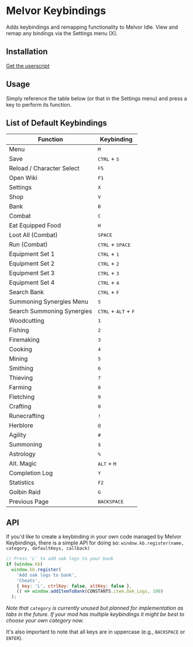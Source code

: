 # Melvor Keybindings
Adds keybindings and remapping functionality to Melvor Idle. View and remap any bindings via the Settings menu (X).

## Installation
[Get the userscript](https://greasyfork.org/en/scripts/434472-keybindings)

## Usage
Simply reference the table below (or that in the Settings menu) and press a key to perform its function.

## List of Default Keybindings
| Function                   | Keybinding                                      |
| -------------------------- | ----------------------------------------------- |
| Menu                       | <kbd>M</kbd>                                    |
| Save                       | <kbd>CTRL</kbd> + <kbd>S</kbd>                  |
| Reload / Character Select  | <kbd>F5</kbd>                                   |
| Open Wiki                  | <kbd>F1</kbd>                                   |
| Settings                   | <kbd>X</kbd>                                    |
| Shop                       | <kbd>V</kbd>                                    |
| Bank                       | <kbd>B</kbd>                                    |
| Combat                     | <kbd>C</kbd>                                    |
| Eat Equipped Food          | <kbd>H</kbd>                                    |
| Loot All (Combat)          | <kbd>SPACE</kbd>                                |
| Run (Combat)               | <kbd>CTRL</kbd> + <kbd>SPACE</kbd>              |
| Equipment Set 1            | <kbd>CTRL</kbd> + <kbd>1</kbd>                  |
| Equipment Set 2            | <kbd>CTRL</kbd> + <kbd>2</kbd>                  |
| Equipment Set 3            | <kbd>CTRL</kbd> + <kbd>3</kbd>                  |
| Equipment Set 4            | <kbd>CTRL</kbd> + <kbd>4</kbd>                  |
| Search Bank                | <kbd>CTRL</kbd> + <kbd>F</kbd>                  |
| Summoning Synergies Menu   | <kbd>S</kbd>                                    |
| Search Summoning Synergies | <kbd>CTRL</kbd> + <kbd>ALT</kbd> + <kbd>F</kbd> |
| Woodcutting                | <kbd>1</kbd>                                    |
| Fishing                    | <kbd>2</kbd>                                    |
| Firemaking                 | <kbd>3</kbd>                                    |
| Cooking                    | <kbd>4</kbd>                                    |
| Mining                     | <kbd>5</kbd>                                    |
| Smithing                   | <kbd>6</kbd>                                    |
| Thieving                   | <kbd>7</kbd>                                    |
| Farming                    | <kbd>8</kbd>                                    |
| Fletching                  | <kbd>9</kbd>                                    |
| Crafting                   | <kbd>0</kbd>                                    |
| Runecrafting               | <kbd>!</kbd>                                    |
| Herblore                   | <kbd>@</kbd>                                    |
| Agility                    | <kbd>#</kbd>                                    |
| Summoning                  | <kbd>$</kbd>                                    |
| Astrology                  | <kbd>%</kbd>                                    |
| Alt. Magic                 | <kbd>ALT</kbd> + <kbd>M</kbd>                   |
| Completion Log             | <kbd>Y</kbd>                                    |
| Statistics                 | <kbd>F2</kbd>                                   |
| Golbin Raid                | <kbd>G</kbd>                                    |
| Previous Page              | <kbd>BACKSPACE</kbd>                            |

## API
If you'd like to create a keybinding in your own code managed by Melvor Keybindings, there is a simple API for doing so: `window.kb.register(name, category, defaultKeys, callback)`

```js
// Press 'L' to add oak logs to your bank
if (window.kb)
  window.kb.register(
    'Add oak logs to bank',
    'Cheats',
    { key: 'L', ctrlKey: false, altKey: false },
    () => window.addItemToBank(CONSTANTS.item.Oak_Logs, 100)
  );
```

*Note that `category` is currently unused but planned for implementation as tabs in the future. If your mod has multiple keybindings it might be best to choose your own category now.*

It's also important to note that all keys are in uppercase (e.g., `BACKSPACE` or `ENTER`).
